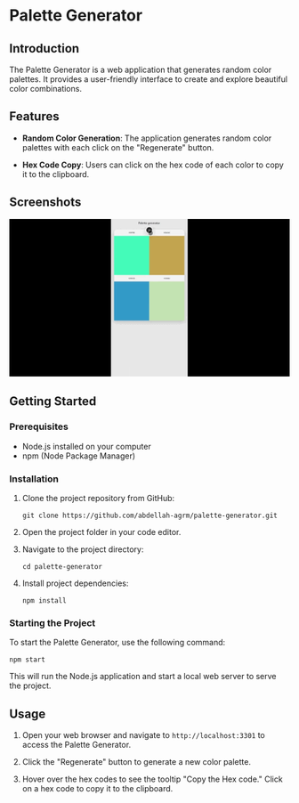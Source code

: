 # Palette Generator

## Introduction

The Palette Generator is a web application that generates random color palettes. It provides a user-friendly interface to create and explore beautiful color combinations.

## Features

- **Random Color Generation**: The application generates random color palettes with each click on the "Regenerate" button.

- **Hex Code Copy**: Users can click on the hex code of each color to copy it to the clipboard.

## Screenshots

![Palette Generator](palette-generator.gif)

## Getting Started

### Prerequisites

- Node.js installed on your computer
- npm (Node Package Manager)

### Installation

1. Clone the project repository from GitHub:

   ```
   git clone https://github.com/abdellah-agrm/palette-generator.git
   ```

2. Open the project folder in your code editor.

3. Navigate to the project directory:

   ```
   cd palette-generator
   ```

4. Install project dependencies:

   ```
   npm install
   ```

### Starting the Project

To start the Palette Generator, use the following command:

```
npm start
```

This will run the Node.js application and start a local web server to serve the project.

## Usage

1. Open your web browser and navigate to `http://localhost:3301` to access the Palette Generator.

2. Click the "Regenerate" button to generate a new color palette.

3. Hover over the hex codes to see the tooltip "Copy the Hex code." Click on a hex code to copy it to the clipboard.

